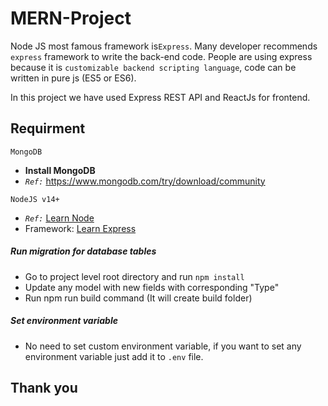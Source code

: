 # MERN-Project
Node JS most famous framework is`Express`. Many developer recommends `express` framework to write the back-end code. People are using express because it is `customizable backend scripting language`, code can be written in pure js (ES5 or ES6).

In this project we have used Express REST API and ReactJs for frontend.

## Requirment
`MongoDB`
+ **Install MongoDB**
+ *` Ref: `* https://www.mongodb.com/try/download/community

`NodeJS v14+`
+ *`Ref:`* [Learn Node](http://nodejs.org)
+ Framework: [Learn Express](https://expressjs.com/)

##### Run migration for database tables
- Go to project level root directory and run `` npm install ``
- Update any model with new fields with corresponding "Type"
- Run npm run build command (It will create build folder)

##### Set environment variable
- No need to set custom environment variable, if you want to set any environment variable just add it to `.env` file.
 

## Thank you

